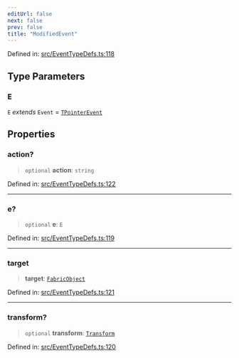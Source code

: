 ```yaml
---
editUrl: false
next: false
prev: false
title: "ModifiedEvent"
---
```


Defined in: [src/EventTypeDefs.ts:118](https://github.com/fabricjs/fabric.js/blob/977f797255d8c56b5b68360b0d45bed33697d2e8/src/EventTypeDefs.ts#L118)

## Type Parameters

### E

`E` *extends* `Event` = [`TPointerEvent`](/api/type-aliases/tpointerevent/)

## Properties

### action?

> `optional` **action**: `string`

Defined in: [src/EventTypeDefs.ts:122](https://github.com/fabricjs/fabric.js/blob/977f797255d8c56b5b68360b0d45bed33697d2e8/src/EventTypeDefs.ts#L122)

***

### e?

> `optional` **e**: `E`

Defined in: [src/EventTypeDefs.ts:119](https://github.com/fabricjs/fabric.js/blob/977f797255d8c56b5b68360b0d45bed33697d2e8/src/EventTypeDefs.ts#L119)

***

### target

> **target**: [`FabricObject`](/api/classes/fabricobject/)

Defined in: [src/EventTypeDefs.ts:121](https://github.com/fabricjs/fabric.js/blob/977f797255d8c56b5b68360b0d45bed33697d2e8/src/EventTypeDefs.ts#L121)

***

### transform?

> `optional` **transform**: [`Transform`](/api/type-aliases/transform/)

Defined in: [src/EventTypeDefs.ts:120](https://github.com/fabricjs/fabric.js/blob/977f797255d8c56b5b68360b0d45bed33697d2e8/src/EventTypeDefs.ts#L120)
